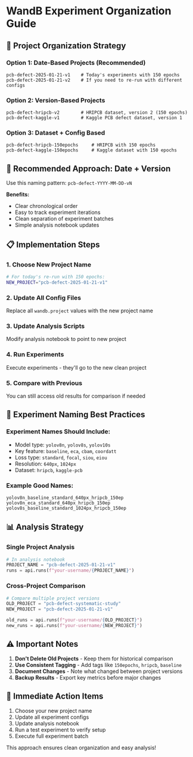 # WandB Experiment Organization Guide

## 🎯 Project Organization Strategy

### **Option 1: Date-Based Projects (Recommended)**
```
pcb-defect-2025-01-21-v1    # Today's experiments with 150 epochs
pcb-defect-2025-01-21-v2    # If you need to re-run with different configs
```

### **Option 2: Version-Based Projects**
```
pcb-defect-hripcb-v2        # HRIPCB dataset, version 2 (150 epochs)
pcb-defect-kaggle-v1        # Kaggle PCB defect dataset, version 1
```

### **Option 3: Dataset + Config Based**
```
pcb-defect-hripcb-150epochs     # HRIPCB with 150 epochs
pcb-defect-kaggle-150epochs     # Kaggle dataset with 150 epochs
```

## 🚀 **Recommended Approach: Date + Version**

Use this naming pattern: `pcb-defect-YYYY-MM-DD-vN`

**Benefits:**
- Clear chronological order
- Easy to track experiment iterations
- Clean separation of experiment batches
- Simple analysis notebook updates

## 📋 **Implementation Steps**

### 1. **Choose New Project Name**
```bash
# For today's re-run with 150 epochs:
NEW_PROJECT="pcb-defect-2025-01-21-v1"
```

### 2. **Update All Config Files**
Replace all `wandb.project` values with the new project name

### 3. **Update Analysis Scripts**
Modify analysis notebook to point to new project

### 4. **Run Experiments**
Execute experiments - they'll go to the new clean project

### 5. **Compare with Previous**
You can still access old results for comparison if needed

## 🔧 **Experiment Naming Best Practices**

### **Experiment Names Should Include:**
- Model type: `yolov8n`, `yolov8s`, `yolov10s`
- Key feature: `baseline`, `eca`, `cbam`, `coordatt`
- Loss type: `standard`, `focal`, `siou`, `eiou`
- Resolution: `640px`, `1024px`
- Dataset: `hripcb`, `kaggle-pcb`

### **Example Good Names:**
```
yolov8n_baseline_standard_640px_hripcb_150ep
yolov8n_eca_standard_640px_hripcb_150ep
yolov8s_baseline_standard_1024px_hripcb_150ep
```

## 📊 **Analysis Strategy**

### **Single Project Analysis**
```python
# In analysis notebook
PROJECT_NAME = "pcb-defect-2025-01-21-v1"
runs = api.runs(f"your-username/{PROJECT_NAME}")
```

### **Cross-Project Comparison**
```python
# Compare multiple project versions
OLD_PROJECT = "pcb-defect-systematic-study"
NEW_PROJECT = "pcb-defect-2025-01-21-v1"

old_runs = api.runs(f"your-username/{OLD_PROJECT}")
new_runs = api.runs(f"your-username/{NEW_PROJECT}")
```

## ⚠️ **Important Notes**

1. **Don't Delete Old Projects** - Keep them for historical comparison
2. **Use Consistent Tagging** - Add tags like `150epochs`, `hripcb`, `baseline`
3. **Document Changes** - Note what changed between project versions
4. **Backup Results** - Export key metrics before major changes

## 🎯 **Immediate Action Items**

1. Choose your new project name
2. Update all experiment configs
3. Update analysis notebook
4. Run a test experiment to verify setup
5. Execute full experiment batch

This approach ensures clean organization and easy analysis!